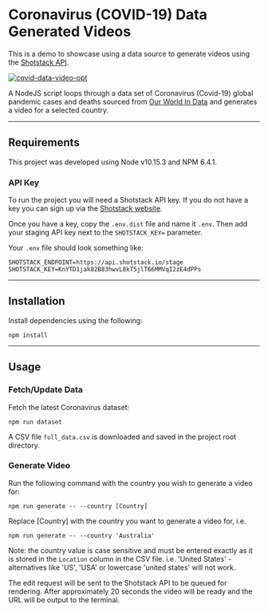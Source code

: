 # Coronavirus (COVID-19) Data Generated Videos

This is a demo to showcase using a data source to generate videos using the [Shotstack API](https://shotstack.io/docs/api/index.html).

[![covid-data-video-opt](https://user-images.githubusercontent.com/1064199/77845439-b2939300-71fa-11ea-826b-dd0c10f2e19a.gif)](https://youtu.be/TOQAbfCNV_o)

A NodeJS script loops through a data set of Coronavirus (Covid-19) global pandemic cases and deaths 
sourced from [Our World In Data](https://ourworldindata.org/coronavirus-source-data) and generates a 
video for a selected country.

---

## Requirements

This project was developed using Node v10.15.3 and NPM 6.4.1.

### API Key
To run the project you will need a Shotstack API key. If you do not have a key you can sign up via 
the [Shotstack website](https://shotstack.io/).

Once you have a key, copy the `.env.dist` file and name it `.env`. Then add your staging API key next to 
the `SHOTSTACK_KEY=` parameter.

Your `.env` file should look something like:

```
SHOTSTACK_ENDPOINT=https://api.shotstack.io/stage
SHOTSTACK_KEY=KnYTD1jak82B83hwvL8kT5jlT66MMVqI2zE4dPPs
```

---

## Installation

Install dependencies using the following: 

```
npm install
```

---

## Usage

### Fetch/Update Data

Fetch the latest Coronavirus dataset:

```
npm run dataset
```

A CSV file `full_data.csv` is downloaded and saved in the project root directory.

### Generate Video

Run the following command with the country you wish to generate a video for:

```
npm run generate -- --country [Country]
```

Replace [Country] with the country you want to generate a video for, i.e.

```
npm run generate -- --country 'Australia'
```

Note: the country value is case sensitive and must be entered exactly as it is stored in
the `Location` column in the CSV file. i.e. 'United States' - alternatives like 'US', 'USA' 
or lowercase  'united states' will not work.

The edit request will be sent to the Shotstack API to be queued for rendering. After approximately 
20 seconds the video will be ready and the URL will be output to the terminal.
